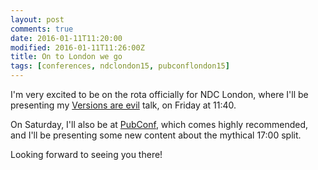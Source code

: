 ```yaml
---
layout: post
comments: true
date: 2016-01-11T11:20:00
modified: 2016-01-11T11:26:00Z
title: On to London we go
tags: [conferences, ndclondon15, pubconflondon15]
---
```


I'm very excited to be on the rota officially for NDC London, where I'll be
presenting my [Versions are evil][versions-evil-ndc] talk, on Friday at 11:40.

On Saturday, I'll also be at [PubConf][pubconf], which comes highly recommended, and I'll
be presenting some new content about the mythical 17:00 split.

Looking forward to seeing you there!

[versions-evil-ndc]: <http://ndc-london.com/talk/versions-are-evil-how-to-do-without-in-your-api/>
[pubconf]: <http://pubconf.io/#speakers>
